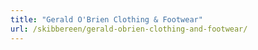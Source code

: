 ```yaml
---
title: "Gerald O'Brien Clothing & Footwear"
url: /skibbereen/gerald-obrien-clothing-and-footwear/
---
```

